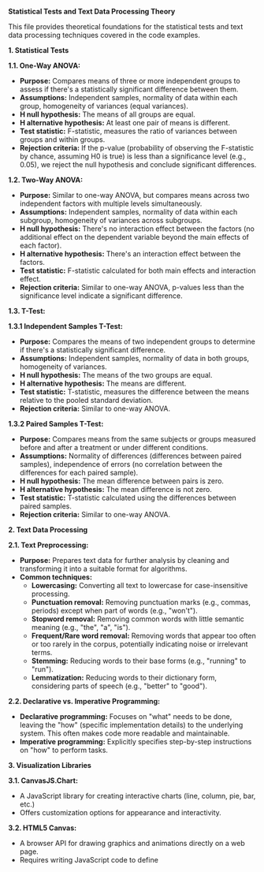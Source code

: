 
**Statistical Tests and Text Data Processing Theory**

This file provides theoretical foundations for the statistical tests and text data processing techniques covered in the code examples.

**1. Statistical Tests**

**1.1. One-Way ANOVA:**

* **Purpose:** Compares means of three or more independent groups to assess if there's a statistically significant difference between them.
* **Assumptions:** Independent samples, normality of data within each group, homogeneity of variances (equal variances).
* **H null hypothesis:** The means of all groups are equal.
* **H alternative hypothesis:** At least one pair of means is different.
* **Test statistic:** F-statistic, measures the ratio of variances between groups and within groups.
* **Rejection criteria:** If the p-value (probability of observing the F-statistic by chance, assuming H0 is true) is less than a significance level (e.g., 0.05), we reject the null hypothesis and conclude significant differences.

**1.2. Two-Way ANOVA:**

* **Purpose:** Similar to one-way ANOVA, but compares means across two independent factors with multiple levels simultaneously.
* **Assumptions:** Independent samples, normality of data within each subgroup, homogeneity of variances across subgroups.
* **H null hypothesis:** There's no interaction effect between the factors (no additional effect on the dependent variable beyond the main effects of each factor).
* **H alternative hypothesis:** There's an interaction effect between the factors.
* **Test statistic:** F-statistic calculated for both main effects and interaction effect.
* **Rejection criteria:** Similar to one-way ANOVA, p-values less than the significance level indicate a significant difference.

**1.3. T-Test:**

**1.3.1 Independent Samples T-Test:**

* **Purpose:** Compares the means of two independent groups to determine if there's a statistically significant difference.
* **Assumptions:** Independent samples, normality of data in both groups, homogeneity of variances.
* **H null hypothesis:** The means of the two groups are equal.
* **H alternative hypothesis:** The means are different.
* **Test statistic:** T-statistic, measures the difference between the means relative to the pooled standard deviation.
* **Rejection criteria:** Similar to one-way ANOVA.

**1.3.2 Paired Samples T-Test:**

* **Purpose:** Compares means from the same subjects or groups measured before and after a treatment or under different conditions.
* **Assumptions:** Normality of differences (differences between paired samples), independence of errors (no correlation between the differences for each paired sample).
* **H null hypothesis:** The mean difference between pairs is zero.
* **H alternative hypothesis:** The mean difference is not zero.
* **Test statistic:** T-statistic calculated using the differences between paired samples.
* **Rejection criteria:** Similar to one-way ANOVA.

**2. Text Data Processing**

**2.1. Text Preprocessing:**

* **Purpose:** Prepares text data for further analysis by cleaning and transforming it into a suitable format for algorithms.
* **Common techniques:**
    * **Lowercasing:** Converting all text to lowercase for case-insensitive processing.
    * **Punctuation removal:** Removing punctuation marks (e.g., commas, periods) except when part of words (e.g., "won't").
    * **Stopword removal:** Removing common words with little semantic meaning (e.g., "the", "a", "is").
    * **Frequent/Rare word removal:** Removing words that appear too often or too rarely in the corpus, potentially indicating noise or irrelevant terms.
    * **Stemming:** Reducing words to their base forms (e.g., "running" to "run").
    * **Lemmatization:** Reducing words to their dictionary form, considering parts of speech (e.g., "better" to "good").

**2.2. Declarative vs. Imperative Programming:**

* **Declarative programming:** Focuses on "what" needs to be done, leaving the "how" (specific implementation details) to the underlying system. This often makes code more readable and maintainable.
* **Imperative programming:** Explicitly specifies step-by-step instructions on "how" to perform tasks.

**3. Visualization Libraries**

**3.1. CanvasJS.Chart:**

* A JavaScript library for creating interactive charts (line, column, pie, bar, etc.)
* Offers customization options for appearance and interactivity.

**3.2. HTML5 Canvas:**

* A browser API for drawing graphics and animations directly on a web page.
* Requires writing JavaScript code to define